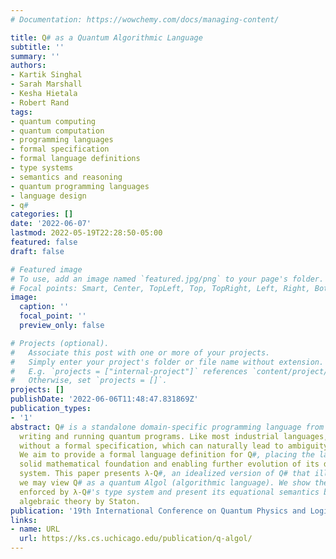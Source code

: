 ```yaml
---
# Documentation: https://wowchemy.com/docs/managing-content/

title: Q# as a Quantum Algorithmic Language
subtitle: ''
summary: ''
authors:
- Kartik Singhal
- Sarah Marshall
- Kesha Hietala
- Robert Rand
tags:
- quantum computing
- quantum computation
- programming languages
- formal specification
- formal language definitions
- type systems
- semantics and reasoning
- quantum programming languages
- language design
- q#
categories: []
date: '2022-06-07'
lastmod: 2022-05-19T22:28:50-05:00
featured: false
draft: false

# Featured image
# To use, add an image named `featured.jpg/png` to your page's folder.
# Focal points: Smart, Center, TopLeft, Top, TopRight, Left, Right, BottomLeft, Bottom, BottomRight.
image:
  caption: ''
  focal_point: ''
  preview_only: false

# Projects (optional).
#   Associate this post with one or more of your projects.
#   Simply enter your project's folder or file name without extension.
#   E.g. `projects = ["internal-project"]` references `content/project/deep-learning/index.md`.
#   Otherwise, set `projects = []`.
projects: []
publishDate: '2022-06-06T11:48:47.831869Z'
publication_types:
- '1'
abstract: Q# is a standalone domain-specific programming language from Microsoft for
  writing and running quantum programs. Like most industrial languages, it was designed
  without a formal specification, which can naturally lead to ambiguity in its interpretation.
  We aim to provide a formal language definition for Q#, placing the language on a
  solid mathematical foundation and enabling further evolution of its design and type
  system. This paper presents λ-Q#, an idealized version of Q# that illustrates how
  we may view Q# as a quantum Algol (algorithmic language). We show the safety properties
  enforced by λ-Q#'s type system and present its equational semantics based on a complete
  algebraic theory by Staton.
publication: '19th International Conference on Quantum Physics and Logic 2022'
links:
- name: URL
  url: https://ks.cs.uchicago.edu/publication/q-algol/
---
```

